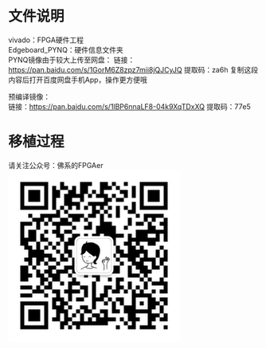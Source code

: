 # 文件说明
 vivado：FPGA硬件工程   
Edgeboard_PYNQ：硬件信息文件夹  
PYNQ镜像由于较大上传至网盘：
链接：https://pan.baidu.com/s/1GorM6Z8zpz7mii8jQJCyJQ 
提取码：za6h 
复制这段内容后打开百度网盘手机App，操作更方便哦

预编译镜像：  
链接：https://pan.baidu.com/s/1lBP6nnaLF8-04k9XqTDxXQ 
提取码：77e5 


# 移植过程
请关注公众号：佛系的FPGAer  
![avatar](https://github.com/buaa-zzx/Edgeboard-MPSOC-FPGA/blob/main/Ubuntu%E7%B3%BB%E7%BB%9F%E7%A7%BB%E6%A4%8D/weichart.jpg)